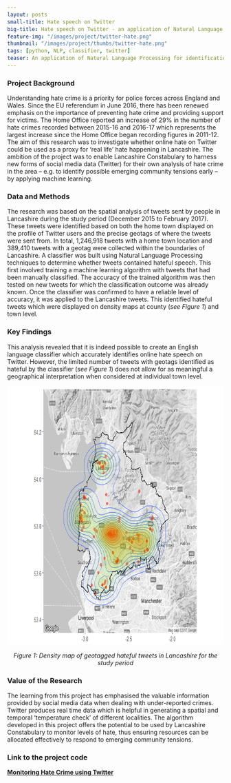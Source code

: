 ```yaml
---
layout: posts
small-title: Hate speech on Twitter
big-title: Hate speech on Twitter - an application of Natural Language Processing for identification of online hate
feature-img: "/images/project/twitter-hate.png"
thumbnail: "/images/project/thumbs/twitter-hate.png"
tags: [python, NLP, classifier, twitter]
teaser: An application of Natural Language Processing for identification of online hate on Twitter
---
```


### Project Background
Understanding hate crime is a priority for police forces across England and Wales. Since the EU referendum in June 2016, there has been renewed emphasis on the importance of preventing hate crime and providing support for victims. The Home Office reported an increase of 29% in the number of hate crimes recorded between 2015-16 and 2016-17 which represents the largest increase since the Home Office began recording figures in 2011-12.
The aim of this research was to investigate whether online hate on Twitter could be used as a proxy for ‘real life’ hate happening in Lancashire. The ambition of the project was to enable Lancashire Constabulary to harness new forms of social media data (Twitter) for their own analysis of hate crime in the area – e.g. to identify possible emerging community tensions early – by applying machine learning.


### Data and Methods
The research was based on the spatial analysis of tweets sent by people in Lancashire during the study period (December 2015 to February 2017). These tweets were identified based on both the home town displayed on the profile of Twitter users and the precise geotags of where the tweets were sent from. In total, 1,246,918 tweets with a home town location and 389,410 tweets with a geotag were collected within the boundaries of Lancashire.
A classifier was built using Natural Language Processing techniques to determine whether tweets contained hateful speech. This first involved training a machine learning algorithm with tweets that had been manually classified. The accuracy of the trained algorithm was then tested on new tweets for which the classification outcome was already known.
Once the classifier was confirmed to have a reliable level of accuracy, it was applied to the Lancashire tweets. This identified hateful tweets which were displayed on density maps at county (*see Figure 1*) and town level.


### Key Findings
This analysis revealed that it is indeed possible to create an English language classifier which accurately identifies online hate speech on Twitter.
However, the limited number of tweets with geotags identified as hateful by the classifier (*see Figure 1*) does not allow for as meaningful a geographical interpretation when considered at individual town level.

<p align="center">
  <img src="/images/project/Densitymap.png" height="600">
</p>
<p align="center">
  <em>Figure 1: Density map of geotagged hateful tweets in Lancashire for the study period</em>
</p>


### Value of the Research
The learning from this project has emphasised the valuable information provided by social media data when dealing with under-reported crimes. Twitter produces real time data which is helpful in generating a spatial and temporal ‘temperature check’ of different localities.
The algorithm developed in this project offers the potential to be used by Lancashire Constabulary to monitor levels of hate, thus ensuring resources can be allocated effectively to respond to emerging community tensions.


### Link to the project code

[**Monitoring Hate Crime using Twitter**](https://github.com/mednche/Hate-Crime-Project)

